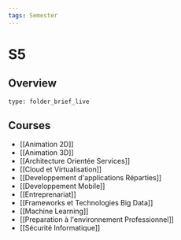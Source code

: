 ```yaml
---
tags: Semester
---
```


# S5 
## Overview
 
```ccard
type: folder_brief_live
```
 
## Courses
* [[Animation 2D]]
* [[Animation 3D]]
* [[Architecture Orientée Services]]
* [[Cloud et Virtualisation]]
* [[Developpement d'applications Réparties]]
* [[Developpement Mobile]]
* [[Entreprenariat]]
* [[Frameworks et Technologies Big Data]]
* [[Machine Learning]]
* [[Preparation à l'environnement Professionnel]]
* [[Sécurité Informatique]]